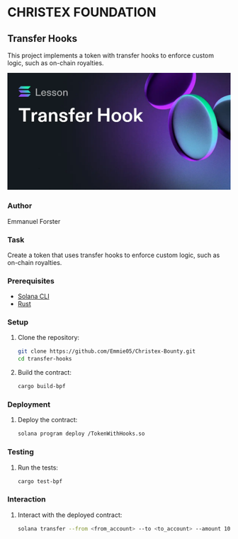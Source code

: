 # CHRISTEX FOUNDATION

## Transfer Hooks

This project implements a token with transfer hooks to enforce custom logic, such as on-chain royalties.

![TokenWithHooks](transfer-hook.webp)

### Author

Emmanuel Forster

### Task

Create a token that uses transfer hooks to enforce custom logic, such as on-chain royalties.

### Prerequisites

- [Solana CLI](https://solana.com/docs/getting-started/installation)
- [Rust](https://www.rust-lang.org/tools/install)

### Setup

1. Clone the repository:
    ```bash
    git clone https://github.com/Emmie05/Christex-Bounty.git
    cd transfer-hooks
    ```

2. Build the contract:
    ```bash
    cargo build-bpf
    ```

### Deployment

1. Deploy the contract:
    ```bash
    solana program deploy /TokenWithHooks.so
    ```

### Testing

1. Run the tests:
    ```bash
    cargo test-bpf
    ```

### Interaction

1. Interact with the deployed contract:
    ```bash
    solana transfer --from <from_account> --to <to_account> --amount 100 --program-id <program_id>
    ```
